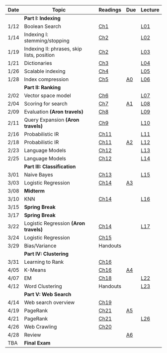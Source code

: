 | Date  | Topic                            | Readings                                               | Due | Lecture |
| ----- |----------------------------------|--------------------------------------------------------|-----|----
||**Part I: Indexing**|
| 1/12  | Boolean Search                   | [Ch1](http://nlp.stanford.edu/IR-book/pdf/01bool.pdf) | |[L01](../lectures/lec01)
| 1/14  | Indexing I: stemming/stopping    | [Ch2](http://nlp.stanford.edu/IR-book/pdf/02voc.pdf)   | |[L02](../lectures/lec02)
| 1/19  | Indexing II: phrases, skip lists, position | [Ch2](http://nlp.stanford.edu/IR-book/pdf/02voc.pdf)   | | [L03](../lectures/lec03)
| 1/21  | Dictionaries                     | [Ch3](http://nlp.stanford.edu/IR-book/pdf/03dict.pdf)  |  | [L04](../lectures/lec04)
| 1/26  | Scalable indexing             | [Ch4](http://nlp.stanford.edu/IR-book/pdf/04const.pdf) | | [L05](../lectures/lec05)
| 1/28  | Index compression                | [Ch5](http://nlp.stanford.edu/IR-book/pdf/05comp.pdf)  | [A0](https://github.com/iit-cs429/assignments/tree/master/a0) |  [L06](../lectures/lec06)
|| **Part II: Ranking**  |
| 2/02  | Vector space model               | [Ch6](http://nlp.stanford.edu/IR-book/pdf/06vect.pdf)  | |  [L07](../lectures/lec07)
| 2/04  | Scoring for search               |[Ch7](http://nlp.stanford.edu/IR-book/pdf/07system.pdf)| [A1](https://github.com/iit-cs429/assignments/tree/master/a1) |  [L08](../lectures/lec08) | [A1](../assignments/assignment1)
| 2/09  | Evaluation  **(Aron travels)**                     | [Ch8](http://nlp.stanford.edu/IR-book/pdf/08eval.pdf)  | | [L09](../lectures/lec09)
| 2/11  | Query Expansion **(Aron travels)**                 | [Ch9](http://nlp.stanford.edu/IR-book/pdf/09expand.pdf)| | [L10](../lectures/lec10)
| 2/16  | Probabilistic IR                 | [Ch11](http://nlp.stanford.edu/IR-book/pdf/11prob.pdf) | | [L11](../lectures/lec11)
| 2/18  | Probabilistic IR                 | [Ch11](http://nlp.stanford.edu/IR-book/pdf/11prob.pdf) | [A2](https://github.com/iit-cs429/assignments/tree/master/a2) | [L12](../lectures/lec12)
| 2/23  | Language Models                  | [Ch12](http://nlp.stanford.edu/IR-book/pdf/12lmodel.pdf) | | [L13](../lectures/lec13)
| 2/25  | Language Models                  | [Ch12](http://nlp.stanford.edu/IR-book/pdf/12lmodel.pdf) | | [L14](../lectures/lec14)
|| **Part III: Classification**|
| 3/01  | Naive Bayes                      | [Ch13](http://nlp.stanford.edu/IR-book/pdf/13bayes.pdf)| | [L15](../lectures/lec15)
| 3/03  | Logistic Regression                     | [Ch14](http://nlp.stanford.edu/IR-book/pdf/14vcat.pdf) | [A3](https://github.com/iit-cs429/assignments/tree/master/a3) 
| 3/08  | **Midterm**                      |                                                        |
| 3/10  | KNN                   | [Ch14](http://nlp.stanford.edu/IR-book/pdf/14vcat.pdf) | |  [L16](../lectures/lec16/bayes.pdf)
| 3/15  | **Spring Break**                 |                                                        |
| 3/17  | **Spring Break**                 |                                                        |
| 3/22  | Logistic Regression **(Aron travels)**  | [Ch14](http://nlp.stanford.edu/IR-book/pdf/14vcat.pdf) | | [L17](../lectures/lec17)
| 3/24  | Logistic Regression         | [Ch15](http://nlp.stanford.edu/IR-book/pdf/15svm.pdf)  |
| 3/29  | Bias/Variance                 | Handouts                                               | 
||**Part IV: Clustering**|
| 3/31  | Learning to Rank                         |  [Ch16](http://nlp.stanford.edu/IR-book/pdf/16flat.pdf) |
| 4/05  | K-Means                               | [Ch16](http://nlp.stanford.edu/IR-book/pdf/16flat.pdf) | [A4](https://github.com/iit-cs429/assignments/tree/master/a4)          | 
| 4/07  | EM                              | [Ch18](http://nlp.stanford.edu/IR-book/pdf/18lsi.pdf)  | | [L22](../lectures/lec22)
| 4/12  | Word Clustering                              | Handouts                                               | | [L23](../lectures/lec23)
||**Part V: Web Search**|
| 4/14  | Web search overview              | [Ch19](http://nlp.stanford.edu/IR-book/pdf/19web.pdf)  | 
| 4/19  | PageRank                         | [Ch21](http://nlp.stanford.edu/IR-book/pdf/21link.pdf) | [A5](https://github.com/iit-cs429/assignments/tree/master/a5)     
| 4/21  | PageRank                         | [Ch21](http://nlp.stanford.edu/IR-book/pdf/21link.pdf) | |  [L26](../lectures/lec26)
| 4/26  | Web Crawling                     | [Ch20](http://nlp.stanford.edu/IR-book/pdf/20crawl.pdf)| 
| 4/28  | Review                          |                                                | [A6](https://github.com/iit-cs429/assignments/tree/master/a6)
| TBA  | **Final Exam**                           |                                                | 


